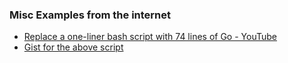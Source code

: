 ### Misc Examples from the internet

- [Replace a one-liner bash script with 74 lines of Go - YouTube](https://www.youtube.com/watch?v=_tDcj7xJ5uY)
- [Gist for the above script](https://gist.github.com/ShawnMilo/f39a4e2728c20158eecd)
